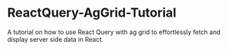 # ReactQuery-AgGrid-Tutorial
A tutorial on how to use React Query with ag grid to effortlessly fetch and display server side data in React.
